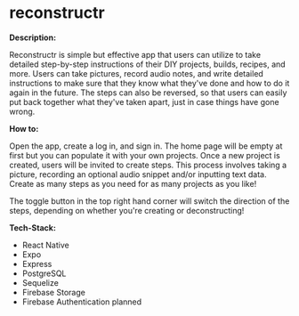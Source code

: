 # reconstructr





**Description:**

Reconstructr is simple but effective app that users can utilize to take detailed step-by-step instructions of their DIY projects, builds, recipes, and more. Users can take pictures, record audio notes, and write detailed instructions to make sure that they know what they've done and how to do it again in the future. The steps can also be reversed, so that users can easily put back together what they've taken apart, just in case things have gone wrong. 



**How to:**

Open the app, create a log in, and sign in. The home page will be empty at first but you can populate it with your own projects. Once a new project is created, users will be invited to create steps. This process involves taking a picture, recording an optional audio snippet and/or inputting text data. Create as many steps as you need for as many projects as you like!

The toggle button in the top right hand corner will switch the direction of the steps, depending on whether you're creating or deconstructing!



**Tech-Stack:**

* React Native
* Expo 
* Express
* PostgreSQL
* Sequelize
* Firebase Storage
* Firebase Authentication planned









